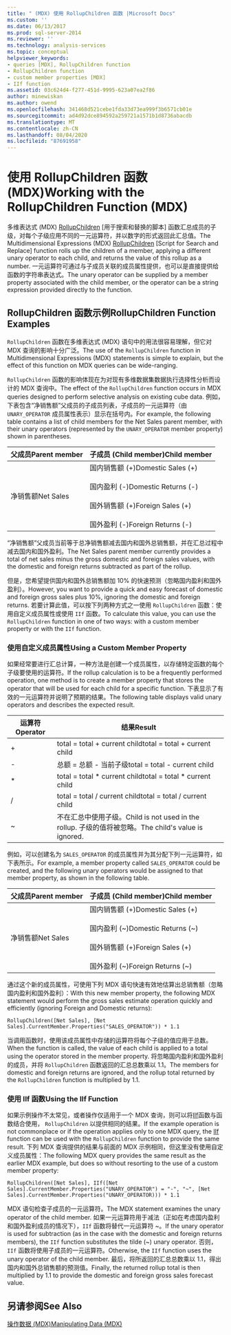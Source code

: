 ```yaml
---
title: " (MDX) 使用 RollupChildren 函数 |Microsoft Docs"
ms.custom: ''
ms.date: 06/13/2017
ms.prod: sql-server-2014
ms.reviewer: ''
ms.technology: analysis-services
ms.topic: conceptual
helpviewer_keywords:
- queries [MDX], RollupChildren function
- RollupChildren function
- custom member properties [MDX]
- IIf function
ms.assetid: 03c624d4-f277-451d-9995-623a07ea2f86
author: minewiskan
ms.author: owend
ms.openlocfilehash: 341468d521cebe1fda33d73ea999f3b6571cb01e
ms.sourcegitcommit: ad4d92dce894592a259721a1571b1d8736abacdb
ms.translationtype: MT
ms.contentlocale: zh-CN
ms.lasthandoff: 08/04/2020
ms.locfileid: "87691958"
---
```

# <a name="working-with-the-rollupchildren-function-mdx"></a><span data-ttu-id="07471-102">使用 RollupChildren 函数 (MDX)</span><span class="sxs-lookup"><span data-stu-id="07471-102">Working with the RollupChildren Function (MDX)</span></span>
  <span data-ttu-id="07471-103">多维表达式 (MDX) [RollupChildren](/sql/mdx/rollupchildren-mdx) [用于搜索和替换的脚本] 函数汇总成员的子级，对每个子级应用不同的一元运算符，并以数字的形式返回此汇总值。</span><span class="sxs-lookup"><span data-stu-id="07471-103">The Multidimensional Expressions (MDX) [RollupChildren](/sql/mdx/rollupchildren-mdx) [Script for Search and Replace] function rolls up the children of a member, applying a different unary operator to each child, and returns the value of this rollup as a number.</span></span> <span data-ttu-id="07471-104">一元运算符可通过与子成员关联的成员属性提供，也可以是直接提供给函数的字符串表达式。</span><span class="sxs-lookup"><span data-stu-id="07471-104">The unary operator can be supplied by a member property associated with the child member, or the operator can be a string expression provided directly to the function.</span></span>  
  
## <a name="rollupchildren-function-examples"></a><span data-ttu-id="07471-105">RollupChildren 函数示例</span><span class="sxs-lookup"><span data-stu-id="07471-105">RollupChildren Function Examples</span></span>  
 <span data-ttu-id="07471-106">`RollupChildren` 函数在多维表达式 (MDX) 语句中的用法很容易理解，但它对 MDX 查询的影响十分广泛。</span><span class="sxs-lookup"><span data-stu-id="07471-106">The use of the `RollupChildren` function in Multidimensional Expressions (MDX) statements is simple to explain, but the effect of this function on MDX queries can be wide-ranging.</span></span>  
  
 <span data-ttu-id="07471-107">`RollupChildren` 函数的影响体现在为对现有多维数据集数据执行选择性分析而设计的 MDX 查询中。</span><span class="sxs-lookup"><span data-stu-id="07471-107">The effect of the `RollupChildren` function occurs in MDX queries designed to perform selective analysis on existing cube data.</span></span> <span data-ttu-id="07471-108">例如，下表包含“净销售额”父成员的子成员列表，子成员的一元运算符（由 `UNARY_OPERATOR` 成员属性表示）显示在括号内。</span><span class="sxs-lookup"><span data-stu-id="07471-108">For example, the following table contains a list of child members for the Net Sales parent member, with their unary operators (represented by the `UNARY_OPERATOR` member property) shown in parentheses.</span></span>  
  
|<span data-ttu-id="07471-109">父成员</span><span class="sxs-lookup"><span data-stu-id="07471-109">Parent member</span></span>|<span data-ttu-id="07471-110">子成员 (Child member)</span><span class="sxs-lookup"><span data-stu-id="07471-110">Child member</span></span>|  
|-------------------|------------------|  
|<span data-ttu-id="07471-111">净销售额</span><span class="sxs-lookup"><span data-stu-id="07471-111">Net Sales</span></span>|<span data-ttu-id="07471-112">国内销售额 (+)</span><span class="sxs-lookup"><span data-stu-id="07471-112">Domestic Sales (+)</span></span><br /><br /> <span data-ttu-id="07471-113">国内盈利 (-)</span><span class="sxs-lookup"><span data-stu-id="07471-113">Domestic Returns (-)</span></span><br /><br /> <span data-ttu-id="07471-114">国外销售额 (+)</span><span class="sxs-lookup"><span data-stu-id="07471-114">Foreign Sales (+)</span></span><br /><br /> <span data-ttu-id="07471-115">国外盈利 (-)</span><span class="sxs-lookup"><span data-stu-id="07471-115">Foreign Returns (-)</span></span>|  
  
 <span data-ttu-id="07471-116">“净销售额”父成员当前等于总净销售额减去国内和国外总销售额，并在汇总过程中减去国内和国外盈利。</span><span class="sxs-lookup"><span data-stu-id="07471-116">The Net Sales parent member currently provides a total of net sales minus the gross domestic and foreign sales values, with the domestic and foreign returns subtracted as part of the rollup.</span></span>  
  
 <span data-ttu-id="07471-117">但是，您希望提供国内和国外总销售额加 10% 的快速预测（忽略国内盈利和国外盈利）。</span><span class="sxs-lookup"><span data-stu-id="07471-117">However, you want to provide a quick and easy forecast of domestic and foreign gross sales plus 10%, ignoring the domestic and foreign returns.</span></span> <span data-ttu-id="07471-118">若要计算此值，可以按下列两种方式之一使用 `RollupChildren` 函数：使用自定义成员属性或使用 `IIf` 函数。</span><span class="sxs-lookup"><span data-stu-id="07471-118">To calculate this value, you can use the `RollupChildren` function in one of two ways: with a custom member property or with the `IIf` function.</span></span>  
  
### <a name="using-a-custom-member-property"></a><span data-ttu-id="07471-119">使用自定义成员属性</span><span class="sxs-lookup"><span data-stu-id="07471-119">Using a Custom Member Property</span></span>  
 <span data-ttu-id="07471-120">如果经常要进行汇总计算，一种方法是创建一个成员属性，以存储特定函数的每个子级要使用的运算符。</span><span class="sxs-lookup"><span data-stu-id="07471-120">If the rollup calculation is to be a frequently performed operation, one method is to create a member property that stores the operator that will be used for each child for a specific function.</span></span> <span data-ttu-id="07471-121">下表显示了有效的一元运算符并说明了预期的结果。</span><span class="sxs-lookup"><span data-stu-id="07471-121">The following table displays valid unary operators and describes the expected result.</span></span>  
  
|<span data-ttu-id="07471-122">运算符</span><span class="sxs-lookup"><span data-stu-id="07471-122">Operator</span></span>|<span data-ttu-id="07471-123">结果</span><span class="sxs-lookup"><span data-stu-id="07471-123">Result</span></span>|  
|--------------|------------|  
|+|<span data-ttu-id="07471-124">total = total + current child</span><span class="sxs-lookup"><span data-stu-id="07471-124">total = total + current child</span></span>|  
|-|<span data-ttu-id="07471-125">总额 = 总额 - 当前子级</span><span class="sxs-lookup"><span data-stu-id="07471-125">total = total - current child</span></span>|  
|*|<span data-ttu-id="07471-126">total = total \* current child</span><span class="sxs-lookup"><span data-stu-id="07471-126">total = total \* current child</span></span>|  
|/|<span data-ttu-id="07471-127">total = total / current child</span><span class="sxs-lookup"><span data-stu-id="07471-127">total = total / current child</span></span>|  
|~|<span data-ttu-id="07471-128">不在汇总中使用子级。</span><span class="sxs-lookup"><span data-stu-id="07471-128">Child is not used in the rollup.</span></span> <span data-ttu-id="07471-129">子级的值将被忽略。</span><span class="sxs-lookup"><span data-stu-id="07471-129">The child's value is ignored.</span></span>|  
  
 <span data-ttu-id="07471-130">例如，可以创建名为 `SALES_OPERATOR` 的成员属性并为其分配下列一元运算符，如下表所示。</span><span class="sxs-lookup"><span data-stu-id="07471-130">For example, a member property called `SALES_OPERATOR` could be created, and the following unary operators would be assigned to that member property, as shown in the following table.</span></span>  
  
|<span data-ttu-id="07471-131">父成员</span><span class="sxs-lookup"><span data-stu-id="07471-131">Parent member</span></span>|<span data-ttu-id="07471-132">子成员 (Child member)</span><span class="sxs-lookup"><span data-stu-id="07471-132">Child member</span></span>|  
|-------------------|------------------|  
|<span data-ttu-id="07471-133">净销售额</span><span class="sxs-lookup"><span data-stu-id="07471-133">Net Sales</span></span>|<span data-ttu-id="07471-134">国内销售额 (+)</span><span class="sxs-lookup"><span data-stu-id="07471-134">Domestic Sales (+)</span></span><br /><br /> <span data-ttu-id="07471-135">国内盈利 (~)</span><span class="sxs-lookup"><span data-stu-id="07471-135">Domestic Returns (~)</span></span><br /><br /> <span data-ttu-id="07471-136">国外销售额 (+)</span><span class="sxs-lookup"><span data-stu-id="07471-136">Foreign Sales (+)</span></span><br /><br /> <span data-ttu-id="07471-137">国外盈利 (~)</span><span class="sxs-lookup"><span data-stu-id="07471-137">Foreign Returns (~)</span></span>|  
  
 <span data-ttu-id="07471-138">通过这个新的成员属性，可使用下列 MDX 语句快速有效地估算出总销售额（忽略国内盈利和国外盈利）：</span><span class="sxs-lookup"><span data-stu-id="07471-138">With this new member property, the following MDX statement would perform the gross sales estimate operation quickly and efficiently (ignoring Foreign and Domestic returns):</span></span>  
  
```  
RollupChildren([Net Sales], [Net Sales].CurrentMember.Properties("SALES_OPERATOR")) * 1.1  
```  
  
 <span data-ttu-id="07471-139">当调用函数时，使用该成员属性中存储的运算符将每个子级的值应用于总数。</span><span class="sxs-lookup"><span data-stu-id="07471-139">When the function is called, the value of each child is applied to a total using the operator stored in the member property.</span></span> <span data-ttu-id="07471-140">将忽略国内盈利和国外盈利的成员，并将 `RollupChildren` 函数返回的汇总总数乘以 1.1。</span><span class="sxs-lookup"><span data-stu-id="07471-140">The members for domestic and foreign returns are ignored, and the rollup total returned by the `RollupChildren` function is multiplied by 1.1.</span></span>  
  
### <a name="using-the-iif-function"></a><span data-ttu-id="07471-141">使用 IIf 函数</span><span class="sxs-lookup"><span data-stu-id="07471-141">Using the IIf Function</span></span>  
 <span data-ttu-id="07471-142">如果示例操作不太常见，或者操作仅适用于一个 MDX 查询，则可以将[IIf](/sql/mdx/iif-mdx)函数与函数结合使用， `RollupChildren` 以提供相同的结果。</span><span class="sxs-lookup"><span data-stu-id="07471-142">If the example operation is not commonplace or if the operation applies only to one MDX query, the [IIf](/sql/mdx/iif-mdx) function can be used with the `RollupChildren` function to provide the same result.</span></span> <span data-ttu-id="07471-143">下列 MDX 查询提供的结果与前面的 MDX 示例相同，但这里没有使用自定义成员属性：</span><span class="sxs-lookup"><span data-stu-id="07471-143">The following MDX query provides the same result as the earlier MDX example, but does so without resorting to the use of a custom member property:</span></span>  
  
```  
RollupChildren([Net Sales], IIf([Net Sales].CurrentMember.Properties("UNARY_OPERATOR") = "-", "~", [Net Sales].CurrentMember.Properties("UNARY_OPERATOR))) * 1.1  
```  
  
 <span data-ttu-id="07471-144">MDX 语句检查子成员的一元运算符。</span><span class="sxs-lookup"><span data-stu-id="07471-144">The MDX statement examines the unary operator of the child member.</span></span> <span data-ttu-id="07471-145">如果一元运算符用于减法（正如在考虑国内盈利和国外盈利成员的情况下），`IIf` 函数将替代一元运算符 ~。</span><span class="sxs-lookup"><span data-stu-id="07471-145">If the unary operator is used for subtraction (as in the case with the domestic and foreign returns members), the `IIf` function substitutes the tilde (~) unary operator.</span></span> <span data-ttu-id="07471-146">否则，`IIf` 函数将使用子成员的一元运算符。</span><span class="sxs-lookup"><span data-stu-id="07471-146">Otherwise, the `IIf` function uses the unary operator of the child member.</span></span> <span data-ttu-id="07471-147">最后，将所返回的汇总总数乘以 1.1，得出国内和国外总销售额的预测值。</span><span class="sxs-lookup"><span data-stu-id="07471-147">Finally, the returned rollup total is then multiplied by 1.1 to provide the domestic and foreign gross sales forecast value.</span></span>  
  
## <a name="see-also"></a><span data-ttu-id="07471-148">另请参阅</span><span class="sxs-lookup"><span data-stu-id="07471-148">See Also</span></span>  
 [<span data-ttu-id="07471-149">操作数据 (MDX)</span><span class="sxs-lookup"><span data-stu-id="07471-149">Manipulating Data &#40;MDX&#41;</span></span>](mdx-data-manipulation-manipulating-data.md)  
  
  
